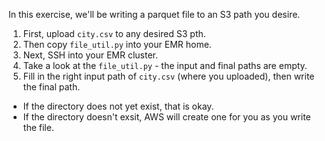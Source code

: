 In this exercise, we'll be writing a parquet file to an S3 path you desire.
1. First, upload `city.csv` to any desired S3 pth. 
2. Then copy `file_util.py` into your EMR home.
3. Next, SSH into your EMR cluster.
4. Take a look at the `file_util.py` - the input and final paths are empty.
5. Fill in the right input path of `city.csv` (where you uploaded), then write the final path. 
+ If the directory does not yet exist, that is okay. 
+ If the directory doesn't exsit, AWS will create one for you as you write the file.

